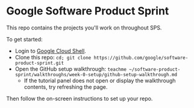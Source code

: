 # Google Software Product Sprint

This repo contains the projects you'll work on throughout SPS.

To get started:

- Login to [Google Cloud Shell](https://ssh.cloud.google.com/cloudshell/editor).
- Clone this repo: `cd; git clone https://github.com/google/software-product-sprint.git`
- Open the GitHub setup walkthrough: `teachme ~/software-product-sprint/walkthroughs/week-0-setup/github-setup-walkthrough.md`
  - If the tutorial panel does not open or display the walkthrough contents, try refreshing the page.

Then follow the on-screen instructions to set up your repo.
